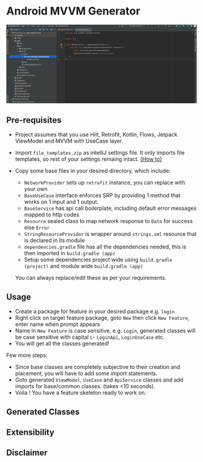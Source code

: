 # Android MVVM Generator
![mvvm](https://github.com/talhahasanzia/android-mvvm-generator/blob/main/mvvm.gif)

## Pre-requisites
- Project assumes that you use Hilt, Retrofit, Kotlin, Flows, Jetpack ViewModel and MVVM with UseCase layer.
- Import `file_templates.zip` as intelliJ settings file. It only imports file templates, so rest of your settings remaing intact. [(How to)](https://www.jetbrains.com/help/idea/sharing-your-ide-settings.html#import-export-settings)
- Copy some base files in your desired directory, which include:
  - `NetworkProvider` sets up `retrofit` instance, you can replace with your own
  - `BaseUseCase` interface enforces SRP by providing 1 method that works on 1 input and 1 output. 
  - `BaseService` has api call boilerplate, including default error messages mapped to http codes
  - `Resource` sealed class to map network response to `Data` for success else `Error`
  - `StringResourceProvider` is wrapper around `strings.xml` resource that is declared in its module
  - `dependencies.gradle` file has all the dependencies needed, this is then imported in `build.gradle (app)`
  - Setup some dependencies project wide using `build.gradle (project)` and module wide `build.gradle (app)`
  
  You can always replace/edit these as per your requirements.
  
## Usage
- Create a package for feature in your desired package e.g. `login`
- Right click on target feature package, goto `New` then click `New Feature`, enter name when prompt appears
- Name in `New Feature` is case sensitive, e.g. `Login`, generated classes will be case sensitive with capital `L`- `LoginApi`, `LoginUseCase` etc.
- You will get all the classes generated! 

Few more steps:

- Since base classes are completely subjective to their creation and placement, you will have to add some import statements.
- Goto generated `ViewModel`, `UseCase` and `ApiService` classes and add imports for base/common classes. (takes <10 seconds).
- Voila !  You have a feature skeleton ready to work on.

## Generated Classes


## Extensibility


## Disclaimer

